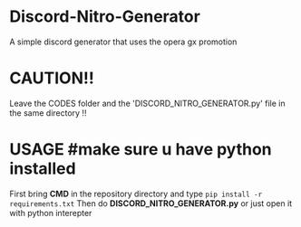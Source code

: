 # Discord-Nitro-Generator
A simple discord generator that uses the opera gx promotion
# CAUTION!!
Leave the CODES folder and the 'DISCORD_NITRO_GENERATOR.py' file in the same directory !!
# USAGE #make sure u have python installed
First bring __CMD__ in the repository directory and type `pip install -r requirements.txt`
Then do __DISCORD_NITRO_GENERATOR.py__ or just open it with python interepter 
